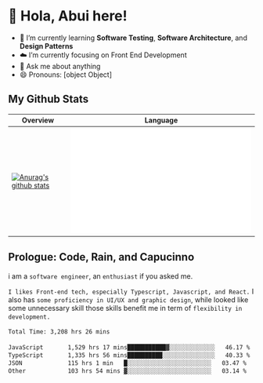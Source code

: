 # 👋 Hola, Abui here!

- 🌱 I’m currently learning **Software Testing**, **Software Architecture**, and **Design Patterns**
- ☁️ I’m currently focusing on Front End Development
- 💬 Ask me about anything
- 😄 Pronouns: [object Object]

## My Github Stats

| Overview | Language |
| --- | --- |
|[![Anurag's github stats](https://github-readme-stats.vercel.app/api?username=abui-am&count_private=true)](https://github.com/anuraghazra/github-readme-stats)|![Language](https://raw.githubusercontent.com/abui-am/stats/c6455f656dfce7acd3951e5ec5b25d72af0b2ee3/generated/languages.svg)|

## Prologue: Code, Rain, and Capucinno
i am a `software engineer`, an `enthusiast` if you asked me. 

`I likes Front-end tech, especially Typescript, Javascript, and React.` I also has `some proficiency in UI/UX and graphic design`, while looked like some unnecessary skill those skills benefit me in term of `flexibility in development.`


<!--START_SECTION:waka-->

```text
Total Time: 3,208 hrs 26 mins

JavaScript       1,529 hrs 17 mins███████████▓░░░░░░░░░░░░░   46.17 %
TypeScript       1,335 hrs 56 mins██████████░░░░░░░░░░░░░░░   40.33 %
JSON             115 hrs 1 min   █░░░░░░░░░░░░░░░░░░░░░░░░   03.47 %
Other            103 hrs 54 mins ▓░░░░░░░░░░░░░░░░░░░░░░░░   03.14 %
```

<!--END_SECTION:waka-->
